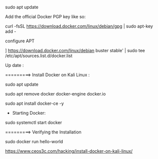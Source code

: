 
sudo apt update

Add the official Docker PGP key like so:

curl -fsSL https://download.docker.com/linux/debian/gpg | sudo apt-key add -

configure APT

] https://download.docker.com/linux/debian buster stable' | sudo tee /etc/apt/sources.list.d/docker.list

Up date :

=========> Install Docker on Kali Linux :

sudo apt update

sudo apt remove docker docker-engine docker.io

sudo apt install docker-ce -y

+ Starting Docker:

sudo systemctl start docker

=========> Verifying the Installation

sudo docker run hello-world



https://www.ceos3c.com/hacking/install-docker-on-kali-linux/
